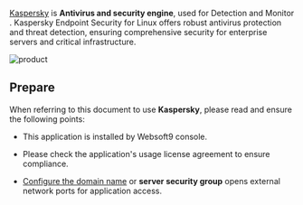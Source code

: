 [Kaspersky](https://www.kaspersky.com/) is **Antivirus and security engine**, used for Detection and Monitor . Kaspersky Endpoint Security for Linux offers robust antivirus protection and threat detection, ensuring comprehensive security for enterprise servers and critical infrastructure.


![product](https://libs.websoft9.com/Websoft9/DocsPicture/zh/kaspersky/kaspersky-product-websoft9.png)


## Prepare

When referring to this document to use **Kaspersky**, please read and ensure the following points:

- This application is installed by Websoft9 console.

- Please check the application's usage license agreement to ensure compliance.

- [Configure the domain name](./domain-set) or **server security group** opens external network ports for application access.